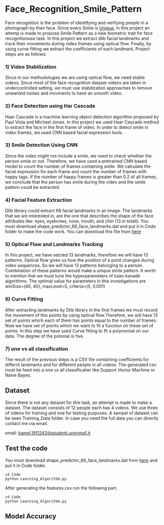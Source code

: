 # Face_Recognition_Smile_Pattern

Face recognition is the problem of identifying and verifying people in a photograph by their face. Since every Smile is [Unique](https://arxiv.org/abs/1802.01873), in this project an attemp is made to propose Smile Pattern as a new biometric trait for face recognitionuse task. In this project we extract dlib facial landmarks and track their movements during video frames using optical flow. Finally, by using curve fitting we extract the coefficients of each landmark. Project steps are as follows:

### 1) Video Stabilization

Since in our methodologies we are using optical flow, we need stable videos. Since most of the face recognition dataset videos are taken in undercontrolled setting, we must use stabilization approaches to remove unwanted noises and movments to have an smooth video. 

### 2) Face Detection using Har Cascade

Haar Cascade is a machine learning object detection algorithm proposed by Paul Viola and Michael Jones. In this project  we used Haar Cascade method to extract the face in the first frame of video. In order to detect smile in video frames, we used CNN based facial expression tools.

### 3) Smile Detection Using CNN

Since the video might not include a smile, we need to check whether the person smile or not. Therefore, we have used a pretrained CNN based model to count the number of frames containing smile. We calculate the facial expression for each frame and count the number of frames with happy tags. If the number of happy frames is greater than 0.2 of all frames, we conclude that the person has smile during the video and the smile pattern could be extracted.

### 4) Facial Feature Extraction

Dlib library could extract 68 facial landmarks in an image. The landmarks that we are interested in, are the one that describes the shape of the face attributes like: eyes, eyebrows, nose, mouth, and chin (13 in totall). You must download shape_predictor_68_face_landmarks.dat and put it in Code folder to make the code work. You can download this file from [here](https://github.com/italojs/facial-landmarks-recognition)

### 5) Optical Flow and Landmarks Tracking

In this project, we have selcted 13 landmarks, therefore we will have 13 patterns. Optical flow gives us how the position of a point changes during video
sequences. So we will have 13 patterns belonging to a person. Combination of these patterns would make a unique smile pattern. It worth to mention that
we must tune the hyperparameters of lulas-kanade algorithms. The optimal value for parameters in this investigations are winSize=(40, 40), maxLevel=5, criteria=(5, 0.001)

### 6) Curve Fitting

After extracting landmarks by Dlib library in the first frames we must record the movement of this points by using optical flow.Therefore, we will have
13 set of points which each of them has points equal to the number of frames. Now we have set of points which we want to fit a function on these set of points. In this step we have used Curve fitting to fit a polynomial on our data. The degree of the polonial is five.

### 7) one vs all classification

The result of the previous steps is a CSV file containing coefficients for differnt landmarks and for different people in all videos. The generated csv must be feed into a 
one vs all classificatier like Support Vector Machine or Naive Bayes.

## Dataset

Since there is not any dataset for this task, an attempt is made to make a dataset. The dataset consists of 12 people each has 4 videos. We use three of videos for training and one for testing purposes. A sampel of dataset can be seen Training_Data folder. In case you need the full data you can directly contact me via email.

email: kamel.1911242@studenti.uniroma1.it

## Test the code

You must download shape_predictor_68_face_landmarks.dat from [here](https://github.com/italojs/facial-landmarks-recognition) and put it in Code folder. 
```
cd Code
python Learning_Algorithm.py
```
After generating the features.csv run the following part.
```
cd Code
python Learning_Algorithm.py
```

## Model Accuracy
